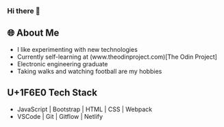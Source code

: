 ### Hi there 👋

<!--
**ditod1/ditod1** is a ✨ _special_ ✨ repository because its `README.md` (this file) appears on your GitHub profile.

Here are some ideas to get you started:

- 🔭 I’m currently working on ...
- 🌱 I’m currently learning ...
- 👯 I’m looking to collaborate on ...
- 🤔 I’m looking for help with ...
- 💬 Ask me about ...
- 📫 How to reach me: ...
- 😄 Pronouns: ...
- ⚡ Fun fact: ...
-->

## 🌐 About Me <a name="built-with"></a>
  <ul>
    <li>I like experimenting with new technologies</li>
    <li>Currently self-learning at (www.theodinproject.com)[The Odin Project]</li>
    <li>Electronic engineering graduate</li>
    <li>Taking walks and watching football are my hobbies</li>
  </ul>
  
## U+1F6E0 Tech Stack<a name="built-with"></a>
  <ul>
	   <li>JavaScript | Bootstrap | HTML | CSS | Webpack  </li>
	   <li>VSCode | Git | Gitflow | Netlify</li>
  </ul>
